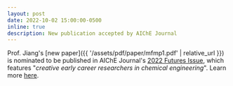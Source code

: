 ```yaml
---
layout: post
date: 2022-10-02 15:00:00-0500
inline: true
description: New publication accepted by AIChE Journal
---
```


Prof. Jiang's [new paper]({{ '/assets/pdf/paper/mfmp1.pdf' | relative_url }}) is nominated to be published in AIChE Journal's [2022 Futures Issue](https://aiche.onlinelibrary.wiley.com/toc/15475905/2022/68/12), which features "_creative early career researchers in chemical engineering_". Learn more [here](https://ceat.okstate.edu/announcements/che/2022/osu-chemical-engineering-professor-zheyu-jiang-featured-in-the-2022-futures-issue-of-aiche-journal.html). <!-- Learn more [here]({{ '/blog/2022/mfmppaperaccepted' | relative_url }}).-->

